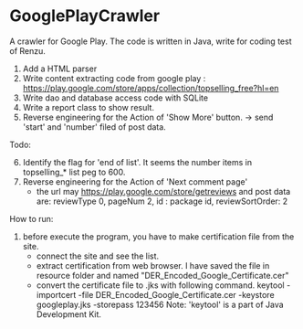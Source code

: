 # GooglePlayCrawler
A crawler for Google Play. The code is written in Java, write for coding test of Renzu.

1. Add a HTML parser
2. Write content extracting code from google play
  : https://play.google.com/store/apps/collection/topselling_free?hl=en
3. Write dao and database access code with SQLite
4. Write a report class to show result.
5. Reverse engineering for the Action of 'Show More' button.
	-> send 'start' and 'number' filed of post data.

Todo:

6. Identify the flag for 'end of list'. 
   It seems the number items in topselling_* list peg to 600.
7. Reverse engineering for the Action of 'Next comment page'
	- the url may https://play.google.com/store/getreviews
	  and post data are: reviewType 0, pageNum 2, id : package id, reviewSortOrder: 2

   
How to run:

1. before execute the program, you have to make certification file from the site.
	- connect the site and see the list.
	- extract certification from web browser.
	  I have saved the file in resource folder and named "DER_Encoded_Google_Certificate.cer"
	- convert the certificate file to .jks with following command.
	keytool -importcert -file DER_Encoded_Google_Certificate.cer -keystore googleplay.jks -storepass 123456
	  Note: 'keytool' is a part of Java Development Kit.
